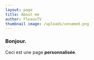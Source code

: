 ```yaml
---
layout: page
title: About me
author: FleauxTV
thumbnail image: /uploads/unnamed.png
---
```


### Bonjour.
Ceci est une page **personnalisée**.